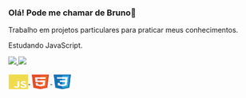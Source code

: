 ### Olá! Pode me chamar de Bruno👋


 Trabalho em projetos particulares para praticar meus conhecimentos.
 
  Estudando JavaScript.
  
<div>
<a href="https://github.com/BrunoAlepique">
  <img height="180em" src="https://github-readme-stats.vercel.app/api?username=BrunoAlepique&theme=dark&show_icons=trueinclude_all_commits=true&count_private=true"/>
  <img height="180em" src="https://github-readme-stats.vercel.app/api/top-langs/?username=BrunoAlepique&layout=compact&langs_count=7&theme=dark"/>
</div>

<div style="display: inline_block"><br>
  <img align="center" alt="Bruno-Js" height="30" width="40" src="https://raw.githubusercontent.com/devicons/devicon/master/icons/javascript/javascript-plain.svg">
  
  <img align="center" alt="Bruno-HTML" height="30" width="40" src="https://raw.githubusercontent.com/devicons/devicon/master/icons/html5/html5-original.svg">
  <img align="center" alt="Bruno-CSS" height="30" width="40" src="https://raw.githubusercontent.com/devicons/devicon/master/icons/css3/css3-original.svg">
 
  
</div>

